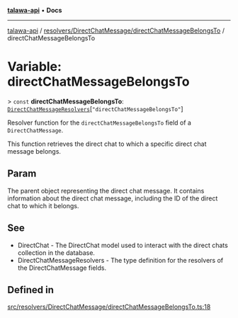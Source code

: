 [**talawa-api**](../../../../README.md) • **Docs**

***

[talawa-api](../../../../modules.md) / [resolvers/DirectChatMessage/directChatMessageBelongsTo](../README.md) / directChatMessageBelongsTo

# Variable: directChatMessageBelongsTo

\> `const` **directChatMessageBelongsTo**: [`DirectChatMessageResolvers`](../../../../types/generatedGraphQLTypes/type-aliases/DirectChatMessageResolvers.md)\[`"directChatMessageBelongsTo"`\]

Resolver function for the `directChatMessageBelongsTo` field of a `DirectChatMessage`.

This function retrieves the direct chat to which a specific direct chat message belongs.

## Param

The parent object representing the direct chat message. It contains information about the direct chat message, including the ID of the direct chat to which it belongs.

## See

 - DirectChat - The DirectChat model used to interact with the direct chats collection in the database.
 - DirectChatMessageResolvers - The type definition for the resolvers of the DirectChatMessage fields.

## Defined in

[src/resolvers/DirectChatMessage/directChatMessageBelongsTo.ts:18](https://github.com/PalisadoesFoundation/talawa-api/blob/a87b45a1c490c996c3a8a52e117ecbaa4742ef49/src/resolvers/DirectChatMessage/directChatMessageBelongsTo.ts#L18)
